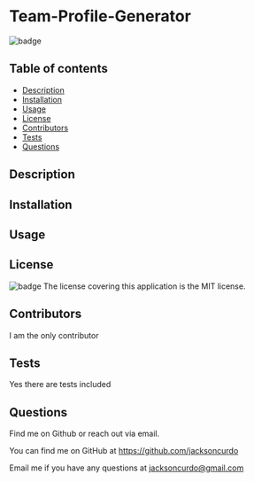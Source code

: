 # Team-Profile-Generator
  ![badge](https://img.shields.io/badge/license-MIT-blue)

  ## Table of contents
  - [Description](#description)
  - [Installation](#installation)
  - [Usage](#usage)
  - [License](#license)
  - [Contributors](#contributors)
  - [Tests](#tests)
  - [Questions](#questions)

  ## Description
  

  ## Installation
  

  ## Usage
  

  ## License
  ![badge](https://img.shields.io/badge/license-MIT-blue)
  The license covering this application is the MIT license.

  ## Contributors
  I am the only contributor

  ## Tests
  Yes there are tests included

  ## Questions
   Find me on Github or reach out via email.

  You can find me on GitHub at https://github.com/jacksoncurdo

  Email me if you have any questions at jacksoncurdo@gmail.com
